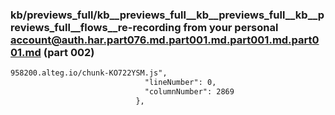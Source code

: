 ### kb/previews_full/kb__previews_full__kb__previews_full__kb__previews_full__flows__re-recording from your personal account@auth.har.part076.md.part001.md.part001.md.part001.md (part 002)

```md
958200.alteg.io/chunk-KO722YSM.js",
                              "lineNumber": 0,
                              "columnNumber": 2869
                            },
 
```

```
